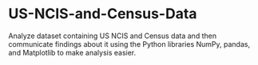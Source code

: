 # US-NCIS-and-Census-Data
Analyze dataset containing US NCIS and Census data and then communicate findings about it using the Python libraries NumPy, pandas, and Matplotlib to make analysis easier.
